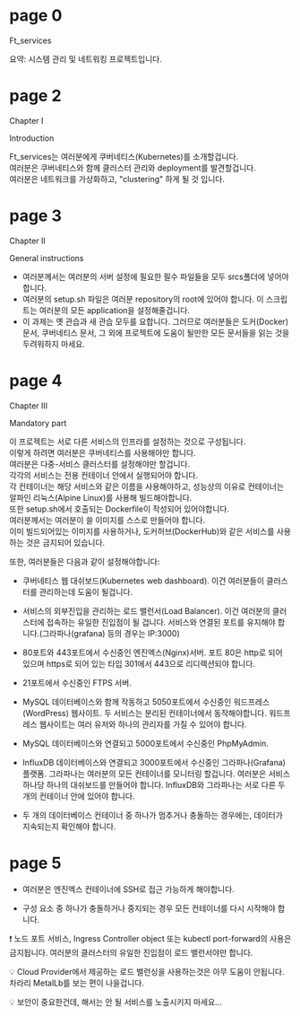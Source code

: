 # page 0
  
Ft_services
  
요약: 시스템 관리 및 네트워킹 프로젝트입니다.
  
# page 2
  
Chapter I
  
Introduction
  
Ft_services는 여러분에게 쿠버네티스(Kubernetes)를 소개할겁니다.  
여러분은 쿠버네티스와 함께 클러스터 관리와 deployment를 발견할겁니다.  
여러분은 네트워크를 가상화하고, "clustering" 하게 될 것 입니다.  

# page 3
  
Chapter II
  
General instructions
  
* 여러분께서는 여러분의 서버 설정에 필요한 필수 파일들을 모두 srcs폴더에 넣어야 합니다.
* 여러분의 setup.sh 파일은 여러분 repository의 root에 있어야 합니다. 이 스크립트는 여러분의 모든 application을 설정해줄겁니다.
* 이 과제는 옛 관습과 새 관습 모두를 요합니다. 그러므로 여러분들은 도커(Docker)문서, 쿠버네티스 문서, 그 외에 프로젝트에 도움이 될만한 모든 문서들을 읽는 것을 두려워하지 마세요.
  
# page 4
  
Chapter III
  
Mandatory part
  
이 프로젝트는 서로 다른 서비스의 인프라를 설정하는 것으로 구성됩니다.  
이렇게 하려면 여러분은 쿠버네티스를 사용해야만 합니다.  
여러분은 다중-서비스 클러스터를 설정해야만 할겁니다.  
각각의 서비스는 전용 컨테이너 안에서 실행되어야 합니다.  
각 컨테이너는 해당 서비스와 같은 이름을 사용해야하고, 성능상의 이유로 컨테이너는 알파인 리눅스(Alpine Linux)를 사용해 빌드해야합니다.  
또한 setup.sh에서 호출되는 Dockerfile이 작성되어 있어야합니다.  
여러분께서는 여러분이 쓸 이미지를 스스로 만들어야 합니다.  
이미 빌드되어있는 이미지를 사용하거나, 도커허브(DockerHub)와 같은 서비스를 사용하는 것은 금지되어 있습니다.  
  
또한, 여러분들은 다음과 같이 설정해야합니다:  
  
* 쿠버네티스 웹 대쉬보드(Kubernetes web dashboard). 이건 여러분들이 클러스터를 관리하는데 도움이 될겁니다.
  
* 서비스의 외부진입을 관리하는 로드 밸런서(Load Balancer). 이건 여러분의 클러스터에 접속하는 유일한 진입점이 될 겁니다. 서비스와 연결된 포트를 유지해야 합니다.(그라파나(grafana) 등의 경우는 IP:3000)
  
* 80포트와 443포트에서 수신중인 엔진엑스(Nginx)서버. 포트 80은 http로 되어 있으며 https로 되어 있는 타입 301에서 443으로 리디렉션되야 합니다.
  
* 21포트에서 수신중인 FTPS 서버.
  
* MySQL 데이터베이스와 함께 작동하고 5050포트에서 수신중인 워드프레스(WordPress) 웹사이트. 두 서비스는 분리된 컨테이너에서 동작해야합니다. 워드프레스 웹사이트는 여러 유저와 하나의 관리자를 가질 수 있어야 합니다.
  
* MySQL 데이터베이스와 연결되고 5000포트에서 수신중인 PhpMyAdmin.
  
* InfluxDB 데이터베이스와 연결되고 3000포트에서 수신중인 그라파나(Grafana) 플랫폼. 그라파나는 여러분의 모든 컨테이너를 모니터링 할겁니다. 여러분은 서비스 하나당 하나의 대쉬보드를 만들어야 합니다. InfluxDB와 그라파나는 서로 다른 두 개의 컨테이너 안에 있어야 합니다.
  
* 두 개의 데이터베이스 컨테이너 중 하나가 멈추거나 충돌하는 경우에는, 데이터가 지속되는지 확인해야 합니다.
  
# page 5
  
* 여러분은 엔진엑스 컨테이너에 SSH로 접근 가능하게 해야합니다.
  
* 구성 요소 중 하나가 충돌하거나 중지되는 경우 모든 컨테이너를 다시 시작해야 합니다.
  
:exclamation: 노드 포트 서비스, Ingress Controller object 또는 kubectl port-forward의 사용은 금지됩니다. 여러분의 클러스터의 유일한 진입점이 로드 밸런서야만 합니다.
  
:bulb: Cloud Provider에서 제공하는 로드 밸런싱을 사용하는것은 아무 도움이 안됩니다. 차라리 MetalLb를 보는 편이 나을겁니다.
  
:bulb: 보안이 중요한건데, 해서는 안 될 서비스를 노출시키지 마세요...
